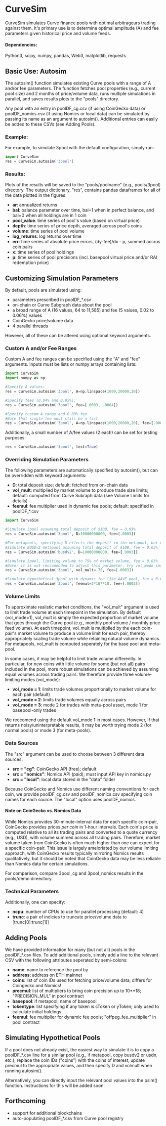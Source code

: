 # CurveSim
CurveSim simulates Curve finance pools with optimal arbitrageurs trading against them. It's primary use is to determine optimal amplitude (A) and fee parameters given historical price and volume feeds.

#### Dependencies:
Python3, scipy, numpy, pandas, Web3, matplotlib, requests


## Basic Use: Autosim
The autosim() function simulates existing Curve pools with a range of A and/or fee parameters. The function fetches pool properties (e.g., current pool size) and 2 months of price/volume data, runs multiple simulations in parallel, and saves results plots to the "pools" directory. 

Any pool with an entry in poolDF_cg.csv (if using CoinGecko data) or poolDF_nomics.csv (if using Nomics or local data) can be simulated by passing its name as an argument to autosim(). Additional entries can easily be added to these CSVs (see Adding Pools).

### Example:
For example, to simulate 3pool with the default configuration, simply run:

```python
import CurveSim
res = CurveSim.autosim('3pool')
```

### Results:
Plots of the results will be saved to the "pools/poolname" (e.g., pools/3pool) directory. The output dictionary, "res", contains pandas dataframes for all of the data plotted in the figures:

* **ar**: annualized returns
* **bal**: balance parameter over time, bal=1 when in perfect balance, and bal=0 when all holdings are in 1 coin
* **pool_value**: time series of pool's value (based on virtual price)
* **depth**: time series of price depth, averaged across pool's coins
* **volume**: time series of pool volume
* **log_returns**: log returns over time
* **err**: time series of absolute price errors, (dy-fee)/dx - p, summed accros coin pairs
* **x**: time series of pool holdings
* **p**: time series of pool precisions (incl. basepool virtual price and/or RAI redemption price)

## Customizing Simulation Parameters
By default, pools are simulated using:
* parameters prescribed in poolDF_\*.csv
* on-chain or Curve Subgraph data about the pool
* a broad range of A (16 values, 64 to 11,585) and fee (5 values, 0.02 to 0.06%) values
* CoinGecko price/volume data
* 4 parallel threads

However, all of these can be altered using optional keyword arguments.

### Custom A and/or Fee Ranges
Custom A and fee ranges can be specified using the "A" and "fee" arguments. Inputs must be lists or numpy arrays containing lists:

```python
import CurveSim
import numpy as np

#Specify A values:
res = CurveSim.autosim('3pool', A=np.linspace(1000,20000,20))

#Specify fees (0.04% and 0.05%):
res = CurveSim.autosim('3pool', fee=[.0003, .0004])

#Specify custom A range and 0.03% fee
#Note that single fee must still be a list
res = CurveSim.autosim('3pool', A=np.linspace(1000,20000,20), fee=[.0003])
```
Additionally, a small number of A/fee values (2 each) can be set for testing purposes: 
```python
res = CurveSim.autosim('3pool', test=True)
```


### Overriding Simulation Parameters
The following parameters are automatically specified by autosim(), but can be overridden with keyword arguments:
* **D**: total deposit size; default: fetched from on-chain data
* **vol_mult**: multiplied by market volume to produce trade size limits; default: computed from Curve Subraph data (see Volume Limits for details)
* **feemul**: fee multiplier used in dynamic fee pools; default: specified in poolDF_\*.csv

```python
import CurveSim

#Simulate 3pool assuming total deposit of $10B, fee = 0.03%
res = CurveSim.autosim('3pool', D=10000000000, fee=[.0003])

#For metapools, specifying D effects the deposit in the metapool, but not the basepool
#Simulate BUSDv2 metapool assuming total deposit of $10B, fee = 0.03%
res = CurveSim.autosim('busdv2', D=10000000000, fee=[.0003])

#Simulate 3pool, limiting volume to 75% of market volume, fee = 0.03% 
#Note: it is not reccomended to adjust this parameter, try vol_mode instead (see below)
res = CurveSim.autosim('3pool', vol_mult=.75, fee=[.0003])

#Simulate hypothetical 3pool with dynamic fee like AAVE pool, fee = 0.03% 
res = CurveSim.autosim('3pool', feemul=2*10**10, fee=[.0003])
```

### Volume Limits
To approximate realistic market conditions, the "vol_mult" argument is used to limit trade volume at each timepoint in the simulation. By default (vol_mode=1), vol_mult is simply the expected proportion of market volume that goes through the Curve pool (e.g., monthly pool volume / monthly price feed volume). At each timepoint, vol_mult is multiplied by the each coin-pair's market volume to produce a volume limit for each pair, thereby appropriately scaling trade volume while retaining natural volume dynamics. For metapools, vol_mult is computed seperately for the base pool and meta-pool.

In some cases, it may be helpful to limit trade volume differently. In particular, for new coins with little volume for some (but not all) pairs included in the pool, more robust simulations can be achieved by assuming equal volumes across trading pairs. We therefore provide three volume-limiting modes (vol_mode):

* **vol_mode = 1**: limits trade volumes proportionally to market volume for each pair (default)
* **vol_mode = 2**: limits trade volumes equally across pairs
* **vol_mode = 3**: mode 2 for trades with meta-pool asset, mode 1 for basepool-only trades

We reccomend using the default vol_mode 1 in most cases. However, if that returns noisy/uninterpretable results, it may be worth trying mode 2 (for normal pools) or mode 3 (for meta-pools).

### Data Sources
The "src" argument can be used to choose between 3 different data sources:
* **src = "cg"**: CoinGecko API (free); default
* **src = "nomics"**: Nomics API (paid); must input API key in nomics.py
* **src = "local"**: local data stored in the "data" folder

Because CoinGecko and Nomics use different naming conventions for each coin, we provide poolDF_cg.csv and poolDF_nomics.csv specifying coin names for each source. The "local" option uses poolDF_nomics.

#### Note on CoinGecko vs. Nomics Data
While Nomics provides 30-minute-interval data for each specific coin-pair, CoinGecko provides prices *per coin* in 1-hour intervals. Each coin's price is computed relative to all its trading pairs and converted to a quote currency (e.g., USD), with volume summed across all trading pairs. Therefore, market volume taken from CoinGecko is often much higher than one can expect for a specific coin-pair. This issue is largely ameloriated by our volume limiting approach, with CoinGecko results typically mirroring Nomics results qualitatively, but it should be noted that CoinGecko data may be less reliable than Nomics data for certain simulations.

For comparison, compare 3pool_cg and 3pool_nomics results in the pools/demo direectory.

### Technical Parameters
Additionally, one can specify:
* **ncpu**: number of CPUs to use for parallel processing (default: 4)
* **trunc**: a pair of indicies to truncate price/volume data to [trunc[0]:trunc[1]]

## Adding Pools
We have provided information for many (but not all) pools in the poolDF_\*.csv files. To add additional pools, simply add a line to the relevant CSV with the following attributes seperated by semi-colons:

* **name**: name to reference the pool by
* **address**: address on ETH mainnet 
* **coins**: list of coin IDs used for fetching price/volume data; differs for Coingecko and Nomics!
* **precmul**: list of multipliers to bring coin precision up to 10\*\*18; "PRECISION_MUL" in pool contract
* **basepool**: if metapool, name of basepool
* **tokentype**: list specifying if any token is cToken or yToken; only used to calculate initial holdings
* **feemul**: fee multiplier for dynamic fee pools; "offpeg_fee_multiplier" in pool contract

## Simulating Hypothetical Pools
If a pool does not already exist, the easiest way to simulate it is to copy a poolDF_\*.csv line for a similar pool (e.g., if metapool, copy busdv2 or usdn, etc.), replace the coin IDs ("coins") with the coins of interest, update precmul to the appropriate values, and then specify D and volmult when running autosim().

Alternatively, you can directly input the relevant pool values into the psim() function. Instructions for this will be added soon.

## Forthcoming
* support for additional blockchains
* auto-populating poolDF_\*.csv from Curve pool registry

